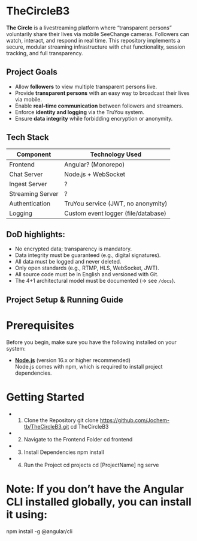 # TheCircleB3
**The Circle** is a livestreaming platform where “transparent persons” voluntarily share their lives via mobile SeeChange cameras. Followers can watch, interact, and respond in real time. This repository implements a secure, modular streaming infrastructure with chat functionality, session tracking, and full transparency.

## Project Goals

- Allow **followers** to view multiple transparent persons live.
- Provide **transparent persons** with an easy way to broadcast their lives via mobile.
- Enable **real-time communication** between followers and streamers.
- Enforce **identity and logging** via the TruYou system.
- Ensure **data integrity** while forbidding encryption or anonymity.

## Tech Stack

| Component           | Technology Used                     |
|--------------------|--------------------------------------|
| Frontend           | Angular? (Monorepo)     |
| Chat Server        | Node.js + WebSocket                  |
| Ingest Server      | ?                |
| Streaming Server   | ?                         |
| Authentication     | TruYou service (JWT, no anonymity)   |
| Logging            | Custom event logger (file/database)  |

## DoD highlights:

- No encrypted data; transparency is mandatory.
- Data integrity must be guaranteed (e.g., digital signatures).
- All data must be logged and never deleted.
- Only open standards (e.g., RTMP, HLS, WebSocket, JWT).
- All source code must be in English and versioned with Git.
- The 4+1 architectural model must be documented (→ see `/docs`).

## Project Setup & Running Guide

# Prerequisites

Before you begin, make sure you have the following installed on your system:

- **[Node.js](https://nodejs.org/)** (version 16.x or higher recommended)  
  Node.js comes with npm, which is required to install project dependencies.

# Getting Started
- 1. Clone the Repository
git clone https://github.com/Jochem-tb/TheCircleB3.git
cd TheCircleB3
- 2. Navigate to the Frontend Folder
cd frontend
- 3. Install Dependencies
npm install
- 4. Run the Project
cd projects
cd [ProjectName]
ng serve

# Note: If you don’t have the Angular CLI installed globally, you can install it using:
npm install -g @angular/cli
